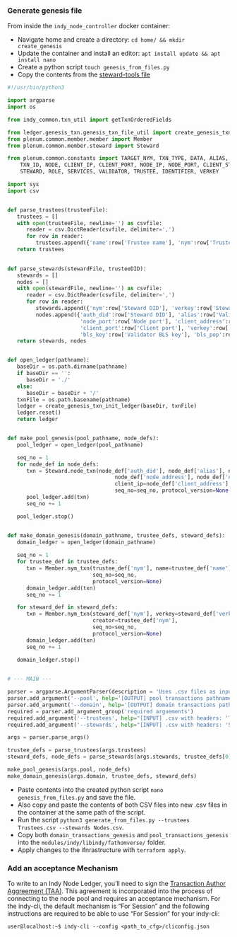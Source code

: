 ### Generate genesis file 
From inside the `indy_node_controller` docker container:
- Navigate home and create a directory: `cd home/ && mkdir create_genesis`
- Update the container and install an editor: `apt install update && apt install nano`
- Create a python script `touch genesis_from_files.py` 
- Copy the contents from the [steward-tools file](https://github.com/sovrin-foundation/steward-tools/blob/master/create_genesis/genesis_from_files.py) 
```python
#!/usr/bin/python3

import argparse
import os

from indy_common.txn_util import getTxnOrderedFields

from ledger.genesis_txn.genesis_txn_file_util import create_genesis_txn_init_ledger
from plenum.common.member.member import Member
from plenum.common.member.steward import Steward

from plenum.common.constants import TARGET_NYM, TXN_TYPE, DATA, ALIAS, BLS_KEY, \
    TXN_ID, NODE, CLIENT_IP, CLIENT_PORT, NODE_IP, NODE_PORT, CLIENT_STACK_SUFFIX, NYM, \
    STEWARD, ROLE, SERVICES, VALIDATOR, TRUSTEE, IDENTIFIER, VERKEY

import sys
import csv


def parse_trustees(trusteeFile):
   trustees = []
   with open(trusteeFile, newline='') as csvfile:
      reader = csv.DictReader(csvfile, delimiter=',')
      for row in reader:
         trustees.append({'name':row['Trustee name'], 'nym':row['Trustee DID'], 'verkey':row['Trustee verkey']})
   return trustees
         

def parse_stewards(stewardFile, trusteeDID):
   stewards = []
   nodes = []
   with open(stewardFile, newline='') as csvfile:
      reader = csv.DictReader(csvfile, delimiter=',')
      for row in reader:
         stewards.append({'nym':row['Steward DID'], 'verkey':row['Steward verkey'], 'auth_did':trusteeDID})
         nodes.append({'auth_did':row['Steward DID'], 'alias':row['Validator alias'], 'node_address':row['Node IP address'], 
                       'node_port':row['Node port'], 'client_address':row['Client IP address'], 
                       'client_port':row['Client port'], 'verkey':row['Validator verkey'], 
                       'bls_key':row['Validator BLS key'], 'bls_pop':row['Validator BLS POP']})
   return stewards, nodes


def open_ledger(pathname):
   baseDir = os.path.dirname(pathname)
   if baseDir == '':
      baseDir = './'
   else:
      baseDir = baseDir + '/'
   txnFile = os.path.basename(pathname)
   ledger = create_genesis_txn_init_ledger(baseDir, txnFile)
   ledger.reset()
   return ledger


def make_pool_genesis(pool_pathname, node_defs):
   pool_ledger = open_ledger(pool_pathname)   

   seq_no = 1
   for node_def in node_defs:
      txn = Steward.node_txn(node_def['auth_did'], node_def['alias'], node_def['verkey'],
                                  node_def['node_address'], node_def['node_port'], node_def['client_port'], 
                                  client_ip=node_def['client_address'], blskey=node_def['bls_key'],
                                  seq_no=seq_no, protocol_version=None, bls_key_proof=node_def['bls_pop'])
      pool_ledger.add(txn)
      seq_no += 1

   pool_ledger.stop()


def make_domain_genesis(domain_pathname, trustee_defs, steward_defs):
   domain_ledger = open_ledger(domain_pathname)
   
   seq_no = 1
   for trustee_def in trustee_defs:
      txn = Member.nym_txn(trustee_def['nym'], name=trustee_def['name'], verkey=trustee_def['verkey'], role=TRUSTEE,
                           seq_no=seq_no,
                           protocol_version=None)
      domain_ledger.add(txn)
      seq_no += 1   

   for steward_def in steward_defs:
      txn = Member.nym_txn(steward_def['nym'], verkey=steward_def['verkey'], role=STEWARD, 
                           creator=trustee_def['nym'],
                           seq_no=seq_no,
                           protocol_version=None)
      domain_ledger.add(txn)
      seq_no += 1
   
   domain_ledger.stop()


# --- MAIN ---

parser = argparse.ArgumentParser(description = 'Uses .csv files as inputs for trustee and steward info, and produces genesis files.')
parser.add_argument('--pool', help='[OUTPUT] pool transactions pathname.', default='./pool_transactions')
parser.add_argument('--domain', help='[OUTPUT] domain transactions pathname.', default='./domain_transactions')
required = parser.add_argument_group('required arguements')
required.add_argument('--trustees', help="[INPUT] .csv with headers: 'Trustee name', 'Trustee DID', 'Trustee verkey'", required=True)
required.add_argument('--stewards', help="[INPUT] .csv with headers: 'Steward DID', 'Steward verkey', 'Validator alias', 'Node IP address','Node port', 'Client IP address', 'Client port', 'Validator verkey', 'Validator BLS key', 'Validator BLS POP'", required=True)

args = parser.parse_args()

trustee_defs = parse_trustees(args.trustees)
steward_defs, node_defs = parse_stewards(args.stewards, trustee_defs[0]["nym"])   # The first trustee 'onboards' all stewards

make_pool_genesis(args.pool, node_defs)
make_domain_genesis(args.domain, trustee_defs, steward_defs)
```
- Paste contents into the created python script `nano genesis_from_files.py` and save the file.
- Also copy and paste the contents of both CSV files into new .csv files in the container at the same path of the script.
- Run the script `python3 generate_from_files.py --trustees Trustees.csv --stewards Nodes.csv`.
- Copy both `domain_transactions_genesis` and `pool_transactions_genesis` into the `modules/indy/libindy/fathomverse/` folder.
- Apply changes to the ifnrastructure with `terraform apply`.  

### Add an acceptance Mechanism

To write to an Indy Node Ledger, you’ll need to sign the [Transaction Author Aggreement (TAA)](https://github.com/hyperledger/indy-sdk/blob/main/docs/how-tos/transaction-author-agreement.md). This agreement is incorporated into the process of connecting to the node pool and requires an acceptance mechanism. For the indy-cli, the default mechanism is “For Session” and the following instructions are required to be able to use “For Session” for your indy-cli:

```
user@localhost:~$ indy-cli --config <path_to_cfg>/cliconfig.json
```
